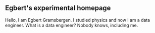 ## Egbert's experimental homepage
Hello, I am Egbert Gramsbergen. I studied physics and now I am a data engineer. What is a data engineer? Nobody knows, including me.
